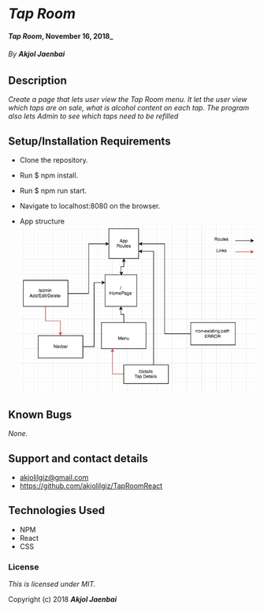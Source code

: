 # _Tap Room_

#### _Tap Room_, November 16, 2018_

###### By _**Akjol Jaenbai**_

## Description

_Create a page that lets user view the Tap Room menu. It let the user view which taps are on sale, what is alcohol content on each tap. The program also lets Admin to see which taps need to be refilled_

## Setup/Installation Requirements

* Clone the repository.
* Run $ npm install.
* Run $ npm run start.
* Navigate to localhost:8080 on the browser. 


* App structure
![Structure](https://github.com/akjolilgiz/TapRoomReact/blob/master/Structure.png)


## Known Bugs

_None._

## Support and contact details
* akjolilgiz@gmail.com
* https://github.com/akjolilgiz/TapRoomReact


## Technologies Used
* NPM
* React
* CSS



### License

*This is licensed under MIT.*

Copyright (c) 2018 **_Akjol Jaenbai_**